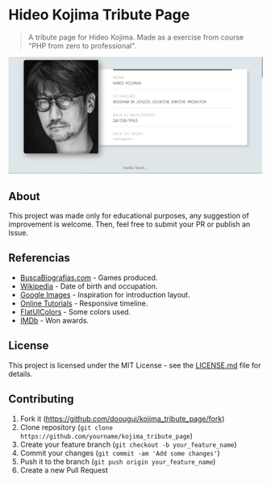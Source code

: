 # Hideo Kojima Tribute Page
> A tribute page for Hideo Kojima. Made as a exercise from course "PHP from zero to professional".

![](header.png)

## About

This project was made only for educational purposes, any suggestion of improvement is welcome. Then, feel free to submit your PR or publish an Issue.

## Referencias

- [BuscaBiografias.com](https://www.buscabiografias.com/biografia/verDetalle/10144/Hideo%20Kojima) - Games produced.
- [Wikipedia](https://pt.wikipedia.org/wiki/Hideo_Kojima) - Date of birth and occupation.
- [Google Images](https://www.google.com/search?q=Steve+Jobs&safe=strict&source=lnms&tbm=isch&sa=X&ved=0ahUKEwjCpJHJh9viAhVzH7kGHaYJDOwQ_AUIECgB#imgrc=M8b19cIwJs8jzM) - Inspiration for introduction layout.
- [Online Tutorials](https://youtu.be/X6aMWDDJlJg) - Responsive timeline.
- [FlatUIColors](https://flatuicolors.com/) - Some colors used.
- [IMDb](https://www.imdb.com/name/nm0463620/awards) - Won awards.

## License

This project is licensed under the MIT License - see the [LICENSE.md](LICENSE.md) file for details.

## Contributing

1. Fork it (https://github.com/doougui/kojima_tribute_page/fork)
2. Clone repository (```git clone https://github.com/yourname/kojima_tribute_page```)
3. Create your feature branch (```git checkout -b your_feature_name```)
4. Commit your changes (```git commit -am 'Add some changes'```)
5. Push it to the branch (```git push origin your_feature_name```)
5. Create a new Pull Request